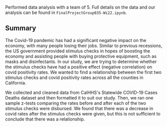Performed data analysis with a team of 5.  Full details on the data and our analysis can be found in ``FinalProjectGroup035-Wi22.ipynb``.
## Summary
The Covid-19 pandemic has had a significant negative impact on the economy, with many people losing their jobs. Similar to previous recessions, the US government provided stimulus checks in hopes of boosting the economy and assisting people with buying protective equipment, such as masks and disinfectants. In our study, we are trying to determine whether the stimulus checks have had a positive effect (negative correlation) on covid positivity rates. We wanted to find a relationship between the first two stimulus checks and covid positivity rates across all the counties in California.  

We collected and cleaned data from CalHHS's Statewide COVID-19 Cases Deaths dataset and then formatted it to suit our study. Then, we ran one sample z-tests comparing the rates before and after each of the two stimulus checks were disbursed. We found that there was a decrease in covid rates after the stimulus checks were given, but this is not sufficient to conclude that there was a relationship.
